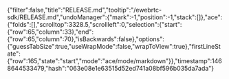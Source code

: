 {"filter":false,"title":"RELEASE.md","tooltip":"/ewebrtc-sdk/RELEASE.md","undoManager":{"mark":-1,"position":-1,"stack":[]},"ace":{"folds":[],"scrolltop":3328.5,"scrollleft":0,"selection":{"start":{"row":65,"column":33},"end":{"row":65,"column":70},"isBackwards":false},"options":{"guessTabSize":true,"useWrapMode":false,"wrapToView":true},"firstLineState":{"row":165,"state":"start","mode":"ace/mode/markdown"}},"timestamp":1468644533479,"hash":"063e08e1e63515d52ed741a08bf596b035da7ada"}